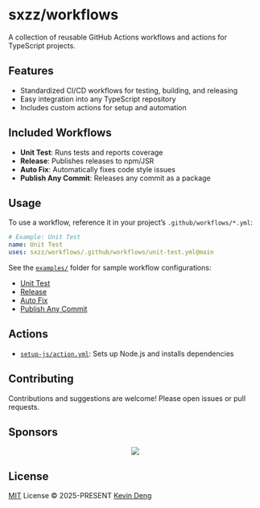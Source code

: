 # sxzz/workflows

A collection of reusable GitHub Actions workflows and actions for TypeScript projects.

## Features

- Standardized CI/CD workflows for testing, building, and releasing
- Easy integration into any TypeScript repository
- Includes custom actions for setup and automation

## Included Workflows

- **Unit Test**: Runs tests and reports coverage
- **Release**: Publishes releases to npm/JSR
- **Auto Fix**: Automatically fixes code style issues
- **Publish Any Commit**: Releases any commit as a package

## Usage

To use a workflow, reference it in your project’s `.github/workflows/*.yml`:

```yaml
# Example: Unit Test
name: Unit Test
uses: sxzz/workflows/.github/workflows/unit-test.yml@main
```

See the [`examples/`](./examples) folder for sample workflow configurations:

- [Unit Test](./examples/unit-test.yml)
- [Release](./examples/release.yml)
- [Auto Fix](./examples/autofix.yml)
- [Publish Any Commit](./examples/release-commit.yml)

## Actions

- [`setup-js/action.yml`](./setup-js/action.yml): Sets up Node.js and installs dependencies

## Contributing

Contributions and suggestions are welcome! Please open issues or pull requests.

## Sponsors

<p align="center">
  <a href="https://cdn.jsdelivr.net/gh/sxzz/sponsors/sponsors.svg">
    <img src='https://cdn.jsdelivr.net/gh/sxzz/sponsors/sponsors.svg'/>
  </a>
</p>

## License

[MIT](./LICENSE) License © 2025-PRESENT [Kevin Deng](https://github.com/sxzz)
